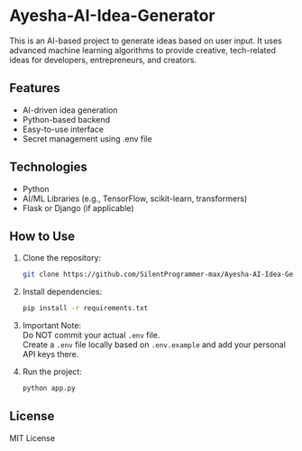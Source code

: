 # Ayesha-AI-Idea-Generator

This is an AI-based project to generate ideas based on user input. It uses advanced machine learning algorithms to provide creative, tech-related ideas for developers, entrepreneurs, and creators.

## Features
- AI-driven idea generation  
- Python-based backend  
- Easy-to-use interface  
- Secret management using .env file  

## Technologies
- Python  
- AI/ML Libraries (e.g., TensorFlow, scikit-learn, transformers)  
- Flask or Django (if applicable)  

## How to Use
1. Clone the repository:  
   ```bash
   git clone https://github.com/SilentProgrammer-max/Ayesha-AI-Idea-Generator.git
   ```

2. Install dependencies:  
   ```bash
   pip install -r requirements.txt
   ```

3. Important Note:  
   Do NOT commit your actual `.env` file.  
   Create a `.env` file locally based on `.env.example` and add your personal API keys there.

4. Run the project:  
   ```bash
   python app.py
   ```

## License
MIT License


